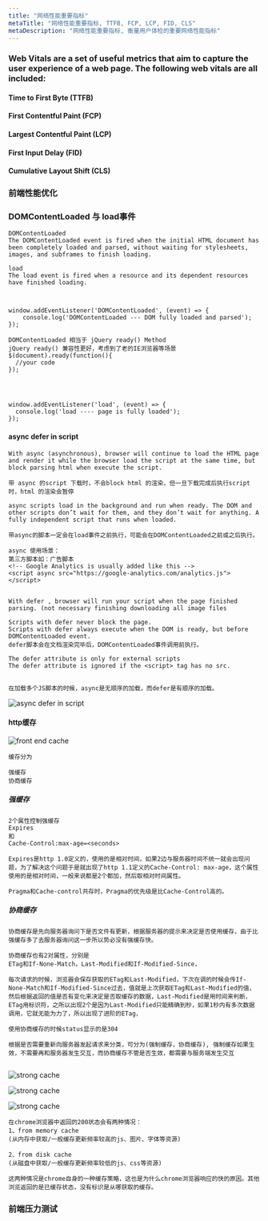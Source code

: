 ```yaml
---
title: "网络性能重要指标"
metaTitle: "网络性能重要指标, TTFB, FCP, LCP, FID, CLS"
metaDescription: "网络性能重要指标, 衡量用户体检的重要网络性能指标"
---
```


### Web Vitals are a set of useful metrics that aim to capture the user experience of a web page. The following web vitals are all included:


#### Time to First Byte (TTFB)



#### First Contentful Paint (FCP)



#### Largest Contentful Paint (LCP)


#### First Input Delay (FID)


#### Cumulative Layout Shift (CLS)



### 前端性能优化

### DOMContentLoaded 与 load事件
```
DOMContentLoaded
The DOMContentLoaded event is fired when the initial HTML document has been completely loaded and parsed, without waiting for stylesheets, images, and subframes to finish loading.

load
The load event is fired when a resource and its dependent resources have finished loading.



window.addEventListener('DOMContentLoaded', (event) => {
    console.log('DOMContentLoaded --- DOM fully loaded and parsed');
});

DOMContentLoaded 相当于 jQuery ready() Method
jQuery ready() 兼容性更好，考虑到了老的IE浏览器等场景
$(document).ready(function(){
  //your code
});




window.addEventListener('load', (event) => {
  console.log('load ---- page is fully loaded');
});
```

#### async defer in script
```
With async (asynchronous), browser will continue to load the HTML page and render it while the browser load the script at the same time, but block parsing html when execute the script.

带 async 的script 下载时，不会block html 的渲染，但一旦下载完成后执行script 时，html 的渲染会暂停

async scripts load in the background and run when ready. The DOM and other scripts don’t wait for them, and they don’t wait for anything. A fully independent script that runs when loaded.

带async的脚本一定会在load事件之前执行，可能会在DOMContentLoaded之前或之后执行。

async 使用场景：
第三方脚本如：广告脚本
<!-- Google Analytics is usually added like this -->
<script async src="https://google-analytics.com/analytics.js"></script>


With defer , browser will run your script when the page finished parsing. (not necessary finishing downloading all image files

Scripts with defer never block the page.
Scripts with defer always execute when the DOM is ready, but before DOMContentLoaded event.
defer脚本会在文档渲染完毕后，DOMContentLoaded事件调用前执行。

The defer attribute is only for external scripts
The defer attribute is ignored if the <script> tag has no src.


在加载多个JS脚本的时候，async是无顺序的加载，而defer是有顺序的加载。
```
![async defer in script](https://raw.githubusercontent.com/Boytobeaman/learnnote.site/master/static/documents/images/async-defer-in-script.png)


#### http缓存
![front end cache](https://raw.githubusercontent.com/Boytobeaman/learnnote.site/master/static/documents/images/front-end-cache.webp "front end cache")
```
缓存分为

强缓存
协商缓存
```
##### 强缓存
```
2个属性控制强缓存
Expires
和
Cache-Control:max-age=<seconds>

Expires是http 1.0定义的，使用的是相对时间，如果2边与服务器时间不统一就会出现问题，为了解决这个问题于是就出现了http 1.1定义的Cache-Control: max-age，这个属性使用的是相对时间，一般来说都是2个都加，然后取相对时间属性。

Pragma和Cache-control共存时，Pragma的优先级是比Cache-Control高的。
```

##### 协商缓存
```
协商缓存是先向服务器询问下是否文件有更新，根据服务器的提示来决定是否使用缓存，由于比强缓存多了去服务器询问这一步所以势必没有强缓存快。

协商缓存也有2对属性，分别是
ETag和If-None-Match，Last-Modified和If-Modified-Since，

每次请求的时候，浏览器会保存获取的ETag和Last-Modified，下次在调的时候会传If-None-Match和If-Modified-Since过去，值就是上次获取ETag和Last-Modified的值，然后根据返回的值是否有变化来决定是否取缓存的数据，Last-Modified是用时间来判断，ETag用标识符，之所以出现2个是因为Last-Modified只能精确到秒，如果1秒内有多次数据调用，它就无能为力了，所以出现了进阶的ETag，

使用协商缓存的时候status显示的是304
```

```
根据是否需要重新向服务器发起请求来分类，可分为(强制缓存，协商缓存), 强制缓存如果生效，不需要再和服务器发生交互，而协商缓存不管是否生效，都需要与服务端发生交互


```
![strong cache](https://raw.githubusercontent.com/Boytobeaman/learnnote.site/master/static/documents/images/strong-cache-vs-cache.webp "strong cache")


![strong cache](https://raw.githubusercontent.com/Boytobeaman/learnnote.site/master/static/documents/images/first-http-request-cache.webp "strong cache")

![strong cache](https://raw.githubusercontent.com/Boytobeaman/learnnote.site/master/static/documents/images/second-http-request-cache.webp "strong cache")

```
在chrome浏览器中返回的200状态会有两种情况：
1、from memory cache
(从内存中获取/一般缓存更新频率较高的js、图片、字体等资源)

2、from disk cache
(从磁盘中获取/一般缓存更新频率较低的js、css等资源)

这两种情况是chrome自身的一种缓存策略，这也是为什么chrome浏览器响应的快的原因。其他浏览返回的是已缓存状态，没有标识是从哪获取的缓存。

```


### 前端压力测试